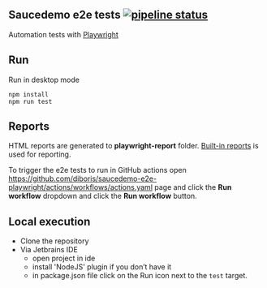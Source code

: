 ## Saucedemo e2e tests [![pipeline status](https://github.com/diboris/saucedemo-e2e-playwright/actions/workflows/actions.yml/badge.svg)](https://github.com/diboris/saucedemo-e2e-playwright/actions)

Automation tests with [Playwright](https://playwright.dev/) 

## Run

Run in desktop mode

```shell
npm install
npm run test
```

## Reports

HTML reports are generated to **playwright-report** folder.
[Built-in reports](https://playwright.dev/docs/test-reporters) is used for reporting.

To trigger the e2e tests to run in GitHub actions open https://github.com/diboris/saucedemo-e2e-playwright/actions/workflows/actions.yaml page and click the **Run workflow** dropdown and click the **Run workflow** button.

## Local execution

- Clone the repository 
- Via Jetbrains IDE
  - open project in ide
  - install 'NodeJS' plugin if you don’t have it
  - in package.json file click on the Run icon next to the `test` target.
